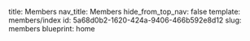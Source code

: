 title: Members
nav_title: Members
hide_from_top_nav: false
template: members/index
id: 5a68d0b2-1620-424a-9406-466b592e8d12
slug: members
blueprint: home
